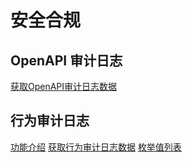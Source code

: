 # 安全合规

## OpenAPI 审计日志

[获取OpenAPI审计日志数据](https://open.feishu.cn/document/security_and_compliance-v1/openapi_log/list_data)

## 行为审计日志

[功能介绍](https://open.feishu.cn/document/server-docs/security_and_compliance-v1/audit_log/)
[获取行为审计日志数据](https://open.feishu.cn/document/server-docs/security_and_compliance-v1/audit_log/audit_data_get)
[枚举值列表](https://open.feishu.cn/document/server-docs/security_and_compliance-v1/audit_log/appendix)
